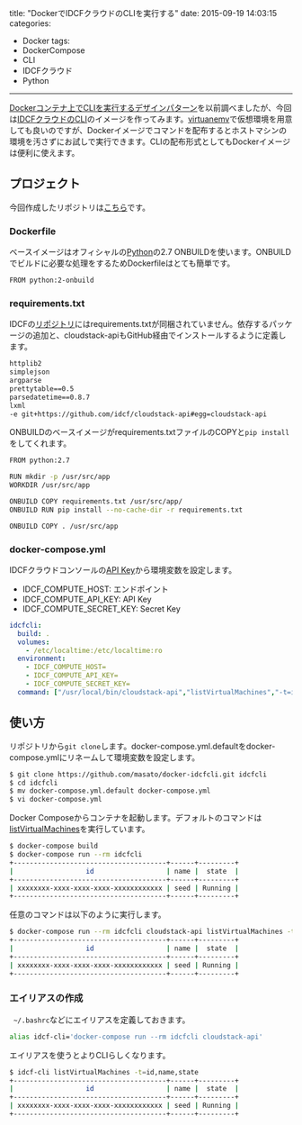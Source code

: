 title: "DockerでIDCFクラウドのCLIを実行する"
date: 2015-09-19 14:03:15
categories:
 - Docker
tags:
 - DockerCompose
 - CLI
 - IDCFクラウド
 - Python
---

[Dockerコンテナ上でCLIを実行するデザインパターン](/2015/04/22/docker-container-cli-pattern/)を以前調べましたが、今回は[IDCFクラウドのCLI](http://www.idcf.jp/cloud/spec/api.html)のイメージを作ってみます。[virtuanemv](https://virtualenv.pypa.io/en/latest/)で仮想環境を用意しても良いのですが、Dockerイメージでコマンドを配布するとホストマシンの環境を汚さずにお試しで実行できます。CLIの配布形式としてもDockerイメージは便利に使えます。

<!-- more -->

## プロジェクト

今回作成したリポジトリは[こちら](https://github.com/masato/docker-idcfcli)です。

### Dockerfile

ベースイメージはオフィシャルの[Python](https://hub.docker.com/_/python/)の2.7 ONBUILDを使います。ONBUILDでビルドに必要な処理をするためDockerfileはとても簡単です。

``` bash Dockerfile
FROM python:2-onbuild
```

### requirements.txt

IDCFの[リポジトリ](https://github.com/idcf/cloudstack-api)にはrequirements.txtが同梱されていません。依存するパッケージの追加と、cloudstack-apiもGitHub経由でインストールするように定義します。

```txt requirements.txt
httplib2
simplejson
argparse
prettytable==0.5
parsedatetime==0.8.7
lxml
-e git+https://github.com/idcf/cloudstack-api#egg=cloudstack-api
```

ONBUILDのベースイメージがrequirements.txtファイルのCOPYと`pip install`をしてくれます。

```bash Dockerfile
FROM python:2.7

RUN mkdir -p /usr/src/app
WORKDIR /usr/src/app

ONBUILD COPY requirements.txt /usr/src/app/
ONBUILD RUN pip install --no-cache-dir -r requirements.txt

ONBUILD COPY . /usr/src/app
```

### docker-compose.yml

IDCFクラウドコンソールの[API Key](https://console.idcfcloud.com/user/apikey)から環境変数を設定します。

* IDCF_COMPUTE_HOST: エンドポイント
* IDCF_COMPUTE_API_KEY: API Key
* IDCF_COMPUTE_SECRET_KEY: Secret Key

```yaml docker-compose.yml
idcfcli:
  build: .
  volumes:
    - /etc/localtime:/etc/localtime:ro
  environment:
    - IDCF_COMPUTE_HOST=
    - IDCF_COMPUTE_API_KEY=
    - IDCF_COMPUTE_SECRET_KEY=
  command: ["/usr/local/bin/cloudstack-api","listVirtualMachines","-t=id,name,state"]
```

## 使い方

リポジトリから`git clone`します。docker-compose.yml.defaultをdocker-compose.ymlにリネームして環境変数を設定します。

```bash
$ git clone https://github.com/masato/docker-idcfcli.git idcfcli
$ cd idcfcli
$ mv docker-compose.yml.default docker-compose.yml
$ vi docker-compose.yml
```

Docker Composeからコンテナを起動します。デフォルトのコマンドは[listVirtualMachines](http://docs.idcf.jp/cloud/api/virtual-machine/#listvirtualmachines)を実行しています。

```bash
$ docker-compose build
$ docker-compose run --rm idcfcli
+--------------------------------------+------+---------+
|                  id                  | name |  state  |
+--------------------------------------+------+---------+
| xxxxxxxx-xxxx-xxxx-xxxx-xxxxxxxxxxxx | seed | Running |
+--------------------------------------+------+---------+
```

任意のコマンドは以下のように実行します。

```bash
$ docker-compose run --rm idcfcli cloudstack-api listVirtualMachines -t=id,name,state
+--------------------------------------+------+---------+
|                  id                  | name |  state  |
+--------------------------------------+------+---------+
| xxxxxxxx-xxxx-xxxx-xxxx-xxxxxxxxxxxx | seed | Running |
+--------------------------------------+------+---------+
```

### エイリアスの作成

` ~/.bashrc`などにエイリアスを定義しておきます。

```bash ~/.bashrc
alias idcf-cli='docker-compose run --rm idcfcli cloudstack-api'
```

エイリアスを使うとよりCLIらしくなります。

```bash
$ idcf-cli listVirtualMachines -t=id,name,state
+--------------------------------------+------+---------+
|                  id                  | name |  state  |
+--------------------------------------+------+---------+
| xxxxxxxx-xxxx-xxxx-xxxx-xxxxxxxxxxxx | seed | Running |
+--------------------------------------+------+---------+
```

